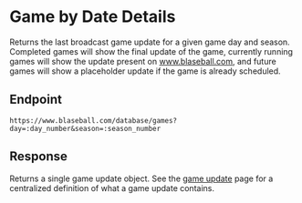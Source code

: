 # Game by Date Details

Returns the last broadcast game update for a given game day and season. Completed games will show the final update of the game, currently running games will show the update present on www.blaseball.com, and future games will show a placeholder update if the game is already scheduled.

## Endpoint

`https://www.blaseball.com/database/games?day=:day_number&season=:season_number`

## Response

Returns a single game update object. See the [game update](game-main.md) page for a centralized definition of what a game update contains.
